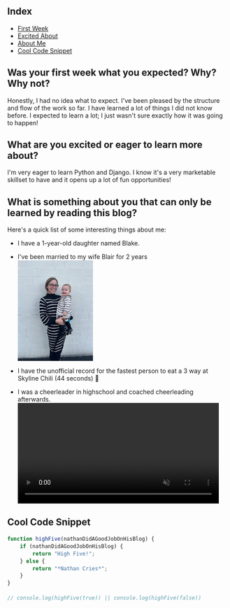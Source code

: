## Index

- [First Week](#was-your-first-week-what-you-expected-why-why-not)
- [Excited About](#what-are-you-excited-or-eager-to-learn-more-about)
- [About Me](#what-is-something-about-you-that-can-only-be-learned-by-reading-this-blog)
- [Cool Code Snippet](#cool-code-snippet)

## Was your first week what you expected? Why? Why not?
Honestly, I had no idea what to expect. I've been pleased by the structure and flow of the work so far. I have learned a lot of things I did not know before. I expected to learn a lot; I just wasn't sure exactly how it was going to happen!

## What are you excited or eager to learn more about?
I'm very eager to learn Python and Django. I know it's a very marketable skillset to have and it opens up a lot of fun opportunities!

## What is something about you that can only be learned by reading this blog?
Here's a quick list of some interesting things about me:

- I have a 1-year-old daughter named Blake.
- I've been married to my wife Blair for 2 years <img src="./assets/My_Wife_And_Daughter.jpg" height="230px" style="display: block">

- I have the unofficial record for the fastest person to eat a 3 way at Skyline Chili (44 seconds) 💪
- I was a cheerleader in highschool and coached cheerleading afterwards. <video src="./assets/Flips.MOV" height="230px" style="display: block" controls muted>

## Cool Code Snippet

```javascript
function highFive(nathanDidAGoodJobOnHisBlog) {
    if (nathanDidAGoodJobOnHisBlog) {
        return "High Five!";
    } else {
        return "*Nathan Cries*";
    }
}

// console.log(highFive(true)) || console.log(highFive(false))
```


